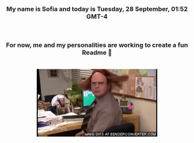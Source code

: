 


<div align="center">
<h3 >My name is Sofia and today is Tuesday, 28 September, 01:52 GMT-4</h3><br>
<h3 >For now, me and my personalities are working to create a fun Readme 👋
</h3><br>
<img src='img/dwight.gif' alt='working...'/>
</div>
